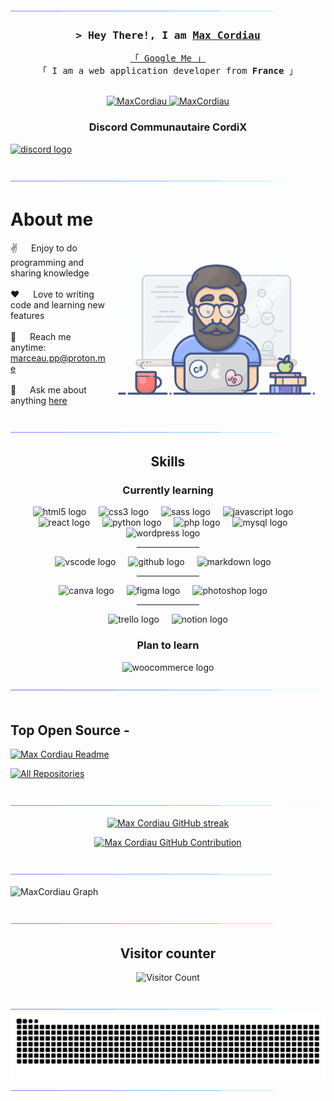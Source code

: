<!--
<h2 align="center">
  Welcome i am MaxCordiau!
  <img src="https://media.giphy.com/media/hvRJCLFzcasrR4ia7z/giphy.gif" width="28">
</h2>
-->

<!--
<p align="center">
  <a href="https://github.com/MaxCordiau"><img src="https://readme-typing-svg.herokuapp.com/?lines=Self%20Taught%20Programmer;Front%20End%20Developer;1.5%2B%20years%20of%20coding%20experience;Always%20learning%20new%20things&center=true&width=380&height=45"></a>
</p>

 -->
<br />
<img alt="gifBar" src="/assets/horizontal-divider-gradient.gif"> 
<br />
<!--
<a href="https://komarev.com/ghpvc/?username=MaxCordiau">
  <img align="right" src="https://komarev.com/ghpvc/?username=MaxCordiau&label=Visitors&color=0e75b6&style=flat" alt="Profile visitor" />
</a>
-->

<!-- [![wakatime](https://wakatime.com/badge/user/018e5728-2c71-4438-bbfb-50980de6bf53.svg)](https://wakatime.com/@018e5728-2c71-4438-bbfb-50980de6bf53) -->

<!-- Intro  -->
<h3 align="center">
        <samp>&gt; Hey There!, I am
                <b><a target="_blank" href="https://MaxCordiau.com">Max Cordiau</a></b>
        </samp>
</h3>


<p align="center"> 
  <samp>
    <a href="https://www.google.com/search?q=Max+Cordiau">「 Google Me 」</a>
    <br>
    「 I am a web application developer from <b>France</b> 」
    <br>
    <br>
  </samp>
</p>

<p align="center">
 <a href="https://MaxCordiau.com" target="blank">
  <img src="https://img.shields.io/badge/Website-DC143C?style=for-the-badge&logo=medium&logoColor=white" alt="MaxCordiau" />
 </a>
 <a href="https://www.linkedin.com/in/marceau-p-p-471328274/" target="_blank">
  <img src="https://img.shields.io/badge/LinkedIn-0077B5?style=for-the-badge&logo=linkedin&logoColor=white" alt="MaxCordiau"/>
 </a>
  
  <h3 align="center">Discord Communautaire CordiX</h3>
  <a href="https://discord.gg/ZeddETnuwb" target="_blank style="align="center;">
    <img src="https://img.shields.io/static/v1?message=Discord&logo=discord&label=&color=7289DA&logoColor=white&labelColor=&style=for-the-badge" style="height: 35px;" alt="discord logo"/>
  </a>
  

 <!-- <a href="https://dev.to/MaxCordiau" target="_blank">
  <img src="https://img.shields.io/badge/dev.to-0A0A0A?style=for-the-badge&logo=dev.to&logoColor=white" alt="MaxCordiau" />
 </a> -->
 <!-- <a href="https://twitter.com/MaxCordiau" target="_blank">
  <img src="https://img.shields.io/badge/Twitter-1DA1F2?style=for-the-badge&logo=twitter&logoColor=white" />
 </a> -->
 <!-- <a href="https://instagram.com/MaxCordiau" target="_blank">
  <img src="https://img.shields.io/badge/Instagram-fe4164?style=for-the-badge&logo=instagram&logoColor=white" alt="MaxCordiau" />
 </a>  -->
 <!-- <a href="https://facebook.com/MaxCordiau" target="_blank">
  <img src="https://img.shields.io/badge/Facebook-20BEFF?&style=for-the-badge&logo=facebook&logoColor=white" alt="MaxCordiau"  />
  </a>  -->
</p>
<br />
<img alt="gifBar" src="/assets/horizontal-divider-gradient.gif"> 
<br />

<!-- About Section -->
 # About me
 
<p>
 <img align="right" width="350" src="/assets/programmer.gif" alt="Coding gif" />
  
 ✌️ &emsp; Enjoy to do programming and sharing knowledge <br/><br/>
 ❤️ &emsp; Love to writing code and learning new features<br/><br/>
 📧 &emsp; Reach me anytime: marceau.pp@proton.me<br/><br/>
 💬 &emsp; Ask me about anything [here](https://github.com/MaxCordiau/MaxCordiau/issues)

</p>

<!--
<h2 align="center">
  Welcome i am MaxCordiau!
  <img src="https://media.giphy.com/media/hvRJCLFzcasrR4ia7z/giphy.gif" width="28">
</h2>
-->

<!--
<p align="center">
  <a href="https://github.com/MaxCordiau"><img src="https://readme-typing-svg.herokuapp.com/?lines=Self%20Taught%20Programmer;Front%20End%20Developer;1.5%2B%20years%20of%20coding%20experience;Always%20learning%20new%20things&center=true&width=380&height=45"></a>
</p>

 -->
<br />
<img alt="gifBar" src="/assets/horizontal-divider-gradient.gif"> 
<br />


<!-- [![wakatime](https://wakatime.com/badge/user/018e5728-2c71-4438-bbfb-50980de6bf53.svg)](https://wakatime.com/@018e5728-2c71-4438-bbfb-50980de6bf53) -->


 <!-- <a href="https://dev.to/MaxCordiau" target="_blank">
  <img src="https://img.shields.io/badge/dev.to-0A0A0A?style=for-the-badge&logo=dev.to&logoColor=white" alt="MaxCordiau" />
 </a> -->
 <!-- <a href="https://twitter.com/MaxCordiau" target="_blank">
  <img src="https://img.shields.io/badge/Twitter-1DA1F2?style=for-the-badge&logo=twitter&logoColor=white" />
 </a> -->
 <!-- <a href="https://instagram.com/MaxCordiau" target="_blank">
  <img src="https://img.shields.io/badge/Instagram-fe4164?style=for-the-badge&logo=instagram&logoColor=white" alt="MaxCordiau" />
 </a>  -->
 <!-- <a href="https://facebook.com/MaxCordiau" target="_blank">
  <img src="https://img.shields.io/badge/Facebook-20BEFF?&style=for-the-badge&logo=facebook&logoColor=white" alt="MaxCordiau"  />
  </a>  -->
<!-- 
## Use To Code

<!-- ![Javascript](https://img.shields.io/badge/Javascript-F0DB4F?style=for-the-badge&labelColor=black&logo=javascript&logoColor=F0DB4F)
![React](https://img.shields.io/badge/-React-61DBFB?style=for-the-badge&labelColor=black&logo=react&logoColor=61DBFB)
![React Native](https://img.shields.io/badge/React_Native-20232A?style=for-the-badge&logo=react&logoColor=61DAFB)
![Nodejs](https://img.shields.io/badge/Nodejs-3C873A?style=for-the-badge&labelColor=black&logo=node.js&logoColor=3C873A)
![Express.js](https://img.shields.io/badge/Express.js-000000?style=for-the-badge&logo=express&logoColor=white)
![HTML](https://img.shields.io/badge/HTML5-E34F26?style=for-the-badge&logo=html5&logoColor=white)
![CSS3](https://img.shields.io/badge/CSS3-1572B6?style=for-the-badge&logo=css3&logoColor=white)
![VSCode](https://img.shields.io/badge/Visual_Studio-0078d7?style=for-the-badge&logo=visual%20studio&logoColor=white)
![Git](https://img.shields.io/badge/Git-F05032?style=for-the-badge&logo=git&logoColor=white) --> 
<h2 align="center"> Skills </h2>

<div align="center">
  <h3>Currently learning</h3>
  <img src="https://cdn.jsdelivr.net/gh/devicons/devicon/icons/html5/html5-original.svg" height="50" alt="html5 logo"  /> <img width="12" /> <img src="https://cdn.jsdelivr.net/gh/devicons/devicon/icons/css3/css3-original.svg" height="50" alt="css3 logo"  /> <img width="12" /> <img src="https://cdn.jsdelivr.net/gh/devicons/devicon/icons/sass/sass-original.svg" height="50" alt="sass logo"  /> <img width="12" /> <img src="https://cdn.jsdelivr.net/gh/devicons/devicon/icons/javascript/javascript-original.svg" height="50" alt="javascript logo"  /> <img width="12" /> <img src="https://cdn.jsdelivr.net/gh/devicons/devicon/icons/react/react-original.svg" height="50" alt="react logo"  /> <img width="12" /> <img src="https://cdn.jsdelivr.net/gh/devicons/devicon/icons/python/python-original.svg" height="50" alt="python logo"  /> <img width="12" /> <img src="https://cdn.jsdelivr.net/gh/devicons/devicon/icons/php/php-original.svg" height="50" alt="php logo"  /> <img width="12" /> <img src="https://cdn.jsdelivr.net/gh/devicons/devicon/icons/mysql/mysql-original.svg" height="50" alt="mysql logo"  /> <img width="12" /> <img src="https://cdn.jsdelivr.net/gh/devicons/devicon/icons/wordpress/wordpress-original.svg" height="50" alt="wordpress logo"  />  <img width="12" />
  <hr width="100">
  <img src="https://cdn.jsdelivr.net/gh/devicons/devicon/icons/vscode/vscode-original.svg" height="50" alt="vscode logo"  /> <img width="12" /> <img src="https://cdn.jsdelivr.net/gh/devicons/devicon/icons/github/github-original.svg" height="50" alt="github logo"  /> <img width="12" /> <img src="https://cdn.jsdelivr.net/gh/devicons/devicon/icons/markdown/markdown-original.svg" height="50" alt="markdown logo"  /> <img width="12" /> 
  <hr width="100">
  <img src="https://cdn.jsdelivr.net/gh/devicons/devicon/icons/canva/canva-original.svg" height="50" alt="canva logo"  /> <img width="12" /> <img src="https://cdn.jsdelivr.net/gh/devicons/devicon/icons/figma/figma-original.svg" height="50" alt="figma logo"  /> <img width="12" /> <img src="https://cdn.jsdelivr.net/gh/devicons/devicon/icons/photoshop/photoshop-plain.svg" height="50" alt="photoshop logo"  /> <img width="12" /> 
  <hr width="100">
  <img src="https://cdn.jsdelivr.net/gh/devicons/devicon/icons/trello/trello-plain.svg" height="50" alt="trello logo"  /> <img width="12" /> <img src="https://cdn.icon-icons.com/icons2/2389/PNG/512/notion_logo_icon_145025.png" height="50" alt="notion logo"  /> 
</div>

<div align="center">
<h3>Plan to learn</h3>
 <img src="https://cdn.jsdelivr.net/gh/devicons/devicon/icons/woocommerce/woocommerce-original.svg" height="50" alt="woocommerce logo"  />
</div>

<br/>
<img alt="gifBar" src="/assets/horizontal-divider-gradient.gif"> 
<br/>
<br/>

## Top Open Source -
[![Max Cordiau Readme](https://github-readme-stats.vercel.app/api/pin/?username=MaxCordiau&repo=MaxCordiau&border_color=7F3FBF&bg_color=0D1117&title_color=C9D1D9&text_color=8B949E&icon_color=7F3FBF)](https://github.com/MaxCordiau/MaxCordiau)

<p align="left">
  <a href="https://github.com/MaxCordiau?tab=repositories" target="_blank"><img alt="All Repositories" title="All Repositories" src="https://img.shields.io/badge/-All%20Repos-2962FF?style=for-the-badge&logo=koding&logoColor=white"/></a>
</p>

<br/>
<img alt="gifBar" src="/assets/horizontal-divider-gradient.gif"> 
<br/>

<p align="center">
  <a href="https://github.com/MaxCordiau">
    <img src="https://github-readme-streak-stats.herokuapp.com/?user=MaxCordiau&theme=radical&border=7F3FBF&background=0D1117" alt="Max Cordiau GitHub streak"/>
  </a>
</p>

<p align="center">
  <a href="https://github.com/MaxCordiau">
    <img src="https://github-profile-summary-cards.vercel.app/api/cards/profile-details?username=MaxCordiau&theme=radical" alt="Max Cordiau GitHub Contribution"/>
  </a>
</p>

<br/>
<img alt="gifBar" src="/assets/horizontal-divider-gradient.gif"> 
<br/>

![MaxCordiau Graph](https://github-readme-activity-graph.vercel.app/graph?username=MaxCordiau&custom_title=Max%20Cordiau%20GitHub%20Activity%20Graph&bg_color=0D1117&color=7F3FBF&line=7F3FBF&point=7F3FBF&area_color=FFFFFF&title_color=FFFFFF&area=true)

<br/>
<img alt="gifBar" src="/assets/horizontal-divider-gradient.gif"> 
<br/>

<h2 align="center">Visitor counter</h2>

<div align="center">
  
  ![Visitor Count](https://profile-counter.glitch.me/{LaureZammit}/count.svg)

</div>

<br/>
<img alt="gifBar" src="/assets/horizontal-divider-gradient.gif"> 
<br/>

<img src="https://raw.githubusercontent.com/Deri-Kurniawan/Deri-Kurniawan/output/github-snake.svg" alt="Commit Snake History SVG" style="max-width: 100%;">

<br/>
<img alt="gifBar" src="/assets/horizontal-divider-gradient.gif"> 
<br/>
